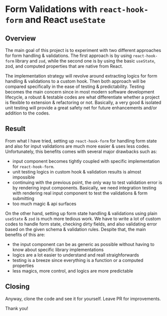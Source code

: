 # Form Validations with `react-hook-form` and React `useState`

## Overview

The main goal of this project is to experiment with two different approaches for form handling & validations. The first approach is by using `react-hook-form` library and `zod`, while the second one is by using the basic `useState`, zod, and computed properties that are native from React.

The implementation strategy will revolve around extracting logics for form handling & validations to a custom hook. Then both approach will be compared specifically in the ease of testing & predictability. Testing becomes the main concern since in most modern software development lifecycle, a robust & testable codes are what differentiate whether a project is flexible to extension & refactoring or not. Basically, a very good & isolated unit testing will provide a great safety net for future enhancements and/or addition to the codes.

## Result

From what I have tried, setting up `react-hook-form` for handling form state and also for input validations are much more easier & uses less codes. Unfortunately, this benefits comes with several major drawbacks such as:

- input component becomes tightly coupled with specific implementation for `react-hook-form`.
- unit testing logics in custom hook & validation results is almost impossible
- continuing with the previous point, the only way to test validation error is by rendering input components. Basically, we need integration testing with rendering real input component to test the validations & form submitting
- too much magic & api surfaces

On the other hand, setting up form state handling & validations using plain `useState` & `zod` is much more tedious work. We have to write a lot of custom codes to handle form state, checking dirty fields, and also validating error based on the given schema & validation rules. Despite that, the main benefits of this are:

- the input component can be as generic as possible without having to know about specific library implementations
- logics are a lot easier to understand and reall straighforwards
- testing is a breeze since everything is a function or a computed properties
- less magics, more control, and logics are more predictable

## Closing

Anyway, clone the code and see it for yourself. Leave PR for improvements.

Thank you!
